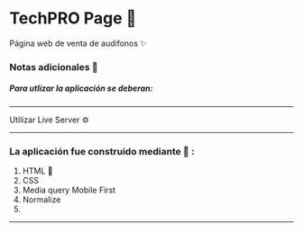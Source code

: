 # TechPRO Page 📄

Página web de venta de audifonos ✨


### Notas adicionales 📗

##### Para utlizar la aplicación se deberan:

---

Utilizar Live Server ⚙️ 

---

### La aplicación fue construido mediante 🔧 :

1. HTML 🚀
2. CSS
3. Media query Mobile First
4. Normalize
5. 

----

